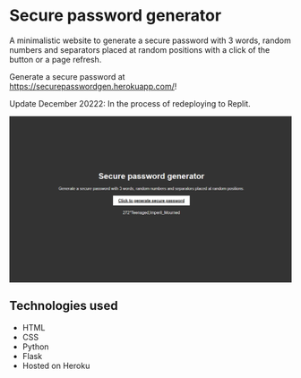 # Secure password generator 

A minimalistic website to generate a secure password with 3 words, random numbers and separators placed at random positions with a click of the button or a page refresh.

Generate a secure password at https://securepasswordgen.herokuapp.com/!

Update December 20222: In the process of redeploying to Replit.

<img src="/readme/Screenshot.png" align="center">

## Technologies used
- HTML
- CSS
- Python
- Flask
- Hosted on Heroku
